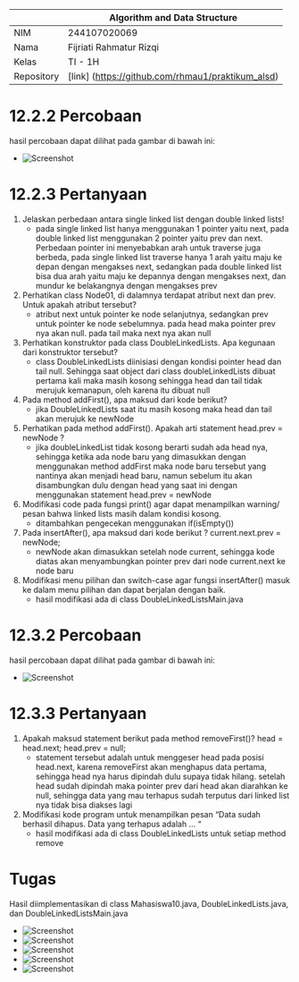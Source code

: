 |            | Algorithm and Data Structure                      |
| ---------- | ------------------------------------------------- |
| NIM        | 244107020069                                      |
| Nama       | Fijriati Rahmatur Rizqi                           |
| Kelas      | TI - 1H                                           |
| Repository | [link] (https://github.com/rhmau1/praktikum_alsd) |

# 12.2.2 Percobaan

hasil percobaan dapat dilihat pada gambar di bawah ini:

- ![Screenshot](../img/p13/1.png)

# 12.2.3 Pertanyaan

1. Jelaskan perbedaan antara single linked list dengan double linked lists!
   - pada single linked list hanya menggunakan 1 pointer yaitu next, pada double linked list menggunakan 2 pointer yaitu prev dan next. Perbedaan pointer ini menyebabkan arah untuk traverse juga berbeda, pada single linked list traverse hanya 1 arah yaitu maju ke depan dengan mengakses next, sedangkan pada double linked list bisa dua arah yaitu maju ke depannya dengan mengakses next, dan mundur ke belakangnya dengan mengakses prev
2. Perhatikan class Node01, di dalamnya terdapat atribut next dan prev. Untuk apakah atribut tersebut?
   - atribut next untuk pointer ke node selanjutnya, sedangkan prev untuk pointer ke node sebelumnya. pada head maka pointer prev nya akan null. pada tail maka next nya akan null
3. Perhatikan konstruktor pada class DoubleLinkedLists. Apa kegunaan dari konstruktor tersebut?
   - class DoubleLinkedLists diinisiasi dengan kondisi pointer head dan tail null. Sehingga saat object dari class doubleLinkedLists dibuat pertama kali maka masih kosong sehingga head dan tail tidak merujuk kemanapun, oleh karena itu dibuat null
4. Pada method addFirst(), apa maksud dari kode berikut?
   - jika DoubleLinkedLists saat itu masih kosong maka head dan tail akan merujuk ke newNode
5. Perhatikan pada method addFirst(). Apakah arti statement head.prev = newNode ?
   - jika doubleLinkedList tidak kosong berarti sudah ada head nya, sehingga ketika ada node baru yang dimasukkan dengan menggunakan method addFirst maka node baru tersebut yang nantinya akan menjadi head baru, namun sebelum itu akan disambungkan dulu dengan head yang saat ini dengan menggunakan statement head.prev = newNode
6. Modifikasi code pada fungsi print() agar dapat menampilkan warning/ pesan bahwa linked lists masih dalam kondisi kosong.
   - ditambahkan pengecekan menggunakan if(isEmpty())
7. Pada insertAfter(), apa maksud dari kode berikut ?
   current.next.prev = newNode;
   - newNode akan dimasukkan setelah node current, sehingga kode diatas akan menyambungkan pointer prev dari node current.next ke node baru
8. Modifikasi menu pilihan dan switch-case agar fungsi insertAfter() masuk ke dalam menu pilihan dan dapat berjalan dengan baik.
   - hasil modifikasi ada di class DoubleLinkedListsMain.java

# 12.3.2 Percobaan

hasil percobaan dapat dilihat pada gambar di bawah ini:

- ![Screenshot](../img/p13/2.png)

# 12.3.3 Pertanyaan

1. Apakah maksud statement berikut pada method removeFirst()?
   head = head.next;
   head.prev = null;
   - statement tersebut adalah untuk menggeser head pada posisi head.next, karena removeFirst akan menghapus data pertama, sehingga head nya harus dipindah dulu supaya tidak hilang. setelah head sudah dipindah maka pointer prev dari head akan diarahkan ke null, sehingga data yang mau terhapus sudah terputus dari linked list nya tidak bisa diakses lagi
2. Modifikasi kode program untuk menampilkan pesan “Data sudah berhasil dihapus. Data yang terhapus adalah … “
   - hasil modifikasi ada di class DoubleLinkedLists untuk setiap method remove

# Tugas

Hasil diimplementasikan di class Mahasiswa10.java, DoubleLinkedLists.java, dan DoubleLinkedListsMain.java

- ![Screenshot](../img/p13/3A.png)
- ![Screenshot](../img/p13/3B.png)
- ![Screenshot](../img/p13/3C.png)
- ![Screenshot](../img/p13/3D.png)
- ![Screenshot](../img/p13/3E.png)
